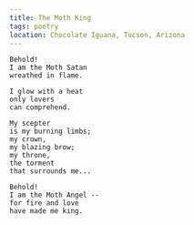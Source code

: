 ```yaml
---
title: The Moth King
tags: poetry
location: Chocolate Iguana, Tucson, Arizona
---
```


    Behold!
    I am the Moth Satan
    wreathed in flame.

    I glow with a heat
    only lovers
    can comprehend.

    My scepter
    is my burning limbs;
    my crown,
    my blazing brow;
    my throne,
    the torment
    that surrounds me...

    Behold!
    I am the Moth Angel --
    for fire and love
    have made me king.


